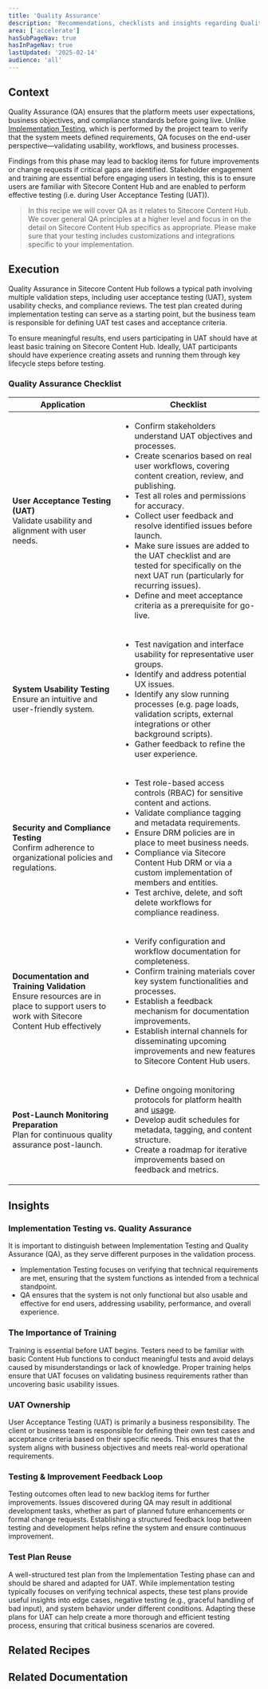 ```yaml
---
title: 'Quality Assurance'
description: 'Recommendations, checklists and insights regarding Quality Assurance in Sitecore Content Hub.'
area: ['accelerate']
hasSubPageNav: true
hasInPageNav: true
lastUpdated: '2025-02-14'
audience: 'all'
---
```

## Context
Quality Assurance (QA) ensures that the platform meets user expectations, business objectives, and compliance standards before going live. Unlike [Implementation Testing](/learn/accelerate/content-hub/final-steps/testing-and-qa/implementation-testing), which is performed by the project team to verify that the system meets defined requirements, QA focuses on the end-user perspective—validating usability, workflows, and business processes.

Findings from this phase may lead to backlog items for future improvements or change requests if critical gaps are identified. Stakeholder engagement and training are essential before engaging users in testing, this is to ensure users are familiar with Sitecore Content Hub and are enabled to perform effective testing (i.e. during User Acceptance Testing (UAT)).

> In this recipe we will cover QA as it relates to Sitecore Content Hub. We cover general QA principles at a higher level and focus in on the detail on Sitecore Content Hub specifics as appropriate. Please make sure that your testing includes customizations and integrations specific to your implementation.

## Execution
Quality Assurance in Sitecore Content Hub follows a typical path involving multiple validation steps, including user acceptance testing (UAT), system usability checks, and compliance reviews. The test plan created during implementation testing can serve as a starting point, but the business team is responsible for defining UAT test cases and acceptance criteria.

To ensure meaningful results, end users participating in UAT should have at least basic training on Sitecore Content Hub. Ideally, UAT participants should have experience creating assets and running them through key lifecycle steps before testing.

### Quality Assurance Checklist

| Application |  Checklist |
| ----------- | ----------- |
| <strong>User Acceptance Testing (UAT)</strong> <br/> Validate usability and alignment with user needs. | <ul><li>Confirm stakeholders understand UAT objectives and processes.</li><li>Create scenarios based on real user workflows, covering content creation, review, and publishing.</li><li>Test all roles and permissions for accuracy.</li><li>Collect user feedback and resolve identified issues before launch.</li><li>Make sure issues are added to the UAT checklist and are tested for specifically on the next UAT run (particularly for recurring issues).</li><li>Define and meet acceptance criteria as a prerequisite for go-live.</li></ul> |
| <strong>System Usability Testing</strong> <br/> Ensure an intuitive and user-friendly system. | <ul><li>Test navigation and interface usability for representative user groups.</li><li>Identify and address potential UX issues.</li><li>Identify any slow running processes (e.g. page loads, validation scripts, external integrations or other background scripts).</li><li>Gather feedback to refine the user experience.</li></ul> |
| <strong>Security and Compliance Testing</strong> <br/> Confirm adherence to organizational policies and regulations. | <ul><li>Test role-based access controls (RBAC) for sensitive content and actions.</li><li>Validate compliance tagging and metadata requirements. </li><li>Ensure DRM policies are in place to meet business needs. </li><li>Compliance via Sitecore Content Hub DRM or via a custom implementation of members and entities.</li><li>Test archive, delete, and soft delete workflows for compliance readiness.</li></ul> |
| <strong>Documentation and Training Validation</strong> <br/> Ensure resources are in place to support users to work with Sitecore Content Hub effectively | <ul><li>Verify configuration and workflow documentation for completeness.</li><li>Confirm training materials cover key system functionalities and processes.</li><li>Establish a feedback mechanism for documentation improvements.</li><li>Establish internal channels for disseminating upcoming improvements and new features to Sitecore Content Hub users.</li></ul> |
| <strong>Post-Launch Monitoring Preparation</strong> <br/> Plan for continuous quality assurance post-launch. | <ul><li>Define ongoing monitoring protocols for platform health and [usage](https://doc.sitecore.com/ch/en/users/content-hub/view-statistics.html). </li><li>Develop audit schedules for metadata, tagging, and content structure. </li><li>Create a roadmap for iterative improvements based on feedback and metrics. </li></ul> |

## Insights

### Implementation Testing vs. Quality Assurance

It is important to distinguish between Implementation Testing and Quality Assurance (QA), as they serve different purposes in the validation process.
<ul>
  <li>Implementation Testing focuses on verifying that technical requirements are met, ensuring that the system functions as intended from a technical standpoint.</li>
  <li>QA ensures that the system is not only functional but also usable and effective for end users, addressing usability, performance, and overall experience.</li>
</ul>

### The Importance of Training
Training is essential before UAT begins. Testers need to be familiar with basic Content Hub functions to conduct meaningful tests and avoid delays caused by misunderstandings or lack of knowledge. Proper training helps ensure that UAT focuses on validating business requirements rather than uncovering basic usability issues.

### UAT Ownership
User Acceptance Testing (UAT) is primarily a business responsibility. The client or business team is responsible for defining their own test cases and acceptance criteria based on their specific needs. This ensures that the system aligns with business objectives and meets real-world operational requirements.

### Testing & Improvement Feedback Loop
Testing outcomes often lead to new backlog items for further improvements. Issues discovered during QA may result in additional development tasks, whether as part of planned future enhancements or formal change requests. Establishing a structured feedback loop between testing and development helps refine the system and ensure continuous improvement.

### Test Plan Reuse
A well-structured test plan from the Implementation Testing phase can and should be shared and adapted for UAT. While implementation testing typically focuses on verifying technical aspects, these test plans provide useful insights into edge cases, negative testing (e.g., graceful handling of bad input), and system behavior under different conditions. Adapting these plans for UAT can help create a more thorough and efficient testing process, ensuring that critical business scenarios are covered.

## Related Recipes

<Row columns={2}>
  <Link title="Implementation Testing" link="/learn/accelerate/content-hub/final-steps/testing-and-qa/implementation-testing" />
</Row>

## Related Documentation

<Row columns={2}>
  <Link title="Security Hardening" link="https://doc.sitecore.com/ch/en/users/content-hub/security-hardening.html" />
  <Link title="Auditing" link="https://doc.sitecore.com/ch/en/developers/cloud-dev/auditing.html" />
  <Link title="General best practices" link="https://doc.sitecore.com/ch/en/users/content-hub/general-best-practices.html" />
  <Link title="Glossary" link="https://doc.sitecore.com/ch/en/users/content-hub/glossary.html" />
</Row>